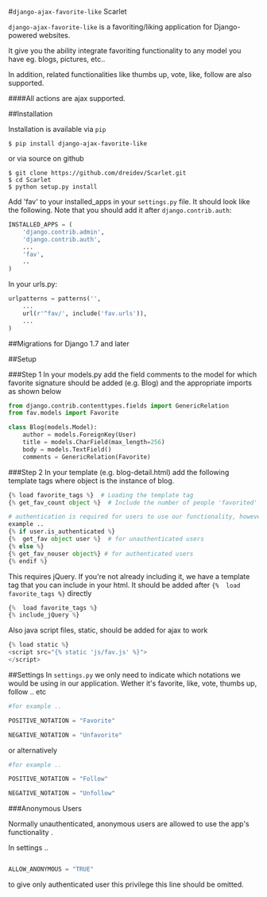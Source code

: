 #`django-ajax-favorite-like` Scarlet

`django-ajax-favorite-like` is a favoriting/liking application for Django-powered websites.

It give you the ability integrate favoriting functionality to any model you have eg. blogs, pictures, etc..

In addition, related functionalities like thumbs up, vote, like, follow are also supported.

####All actions are ajax supported.

##Installation


Installation is available via `pip`

`$ pip install django-ajax-favorite-like`

or via source on github

```
$ git clone https://github.com/dreidev/Scarlet.git
$ cd Scarlet
$ python setup.py install
```

Add 'fav' to your installed_apps in your `settings.py` file. It should look like the following. Note that you should add it after `django.contrib.auth`:

```python
INSTALLED_APPS = (
	'django.contrib.admin',
	'django.contrib.auth',
	...
	'fav',
	..
)
```

In your urls.py:

```python
urlpatterns = patterns('',
    ...
    url(r'^fav/', include('fav.urls')),
    ...
)
```


##Migrations for Django 1.7 and later


##Setup

###Step 1
In your models.py add the field comments to the model for which favorite signature should be added (e.g. Blog) and the appropriate imports as shown below

```python
from django.contrib.contenttypes.fields import GenericRelation
from fav.models import Favorite

class Blog(models.Model):
	author = models.ForeignKey(User)
	title = models.CharField(max_length=256)
	body = models.TextField()
	comments = GenericRelation(Favorite)
```

###Step 2
In your template (e.g. blog-detail.html) add the following template tags where object is the instance of blog.

```python
{% load favorite_tags %}  # Loading the template tag
{% get_fav_count object %}  # Include the number of people 'favorited' a certain object

# authentication is required for users to use our functionality, however there's an implemented tag for unauthenticated users.
example .. 
{% if user.is_authenticated %} 
{%  get_fav object user %}  # for unauthenticated users
{% else %}
{% get_fav_nouser object%} # for authenticated users
{% endif %}
```

This requires jQuery. If you're not already including it, we have a template tag that you can include in your html.
It should be added after `{%  load favorite_tags %}` directly
```python
{%  load favorite_tags %}
{% include_jQuery %}
```
 Also java script files, static, should be added for ajax to work
 ```python
{% load static %}
<script src="{% static 'js/fav.js' %}">
</script>
```


##Settings
In `settings.py` we only need to indicate which notations we would be using in our application. Wether it's favorite, like, vote, thumbs up, follow .. etc

```python
#for example .. 

POSITIVE_NOTATION = "Favorite"

NEGATIVE_NOTATION = "Unfavorite"

```
or alternatively


```python
#for example .. 

POSITIVE_NOTATION = "Follow"

NEGATIVE_NOTATION = "Unfollow"

```
###Anonymous Users

Normally unauthenticated, anonymous users are allowed to use the app's functionality .

In settings .. 

```python

ALLOW_ANONYMOUS = "TRUE"

```
to give only authenticated user this privilege this line should be omitted.
